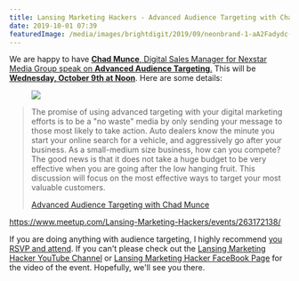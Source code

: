 ```yaml
---
title: Lansing Marketing Hackers - Advanced Audience Targeting with Chad Munce
date: 2019-10-01 07:39
featuredImage: /media/images/brightdigit/2019/09/neonbrand-1-aA2Fadydc-unsplash.jpg
---
```

We are happy to have [](http://meetu.ps/e/G7PrB/g7Z24/f) [**Chad
Munce**, Digital Sales Manager for Nexstar Media Group speak on
**Advanced Audience
Targeting**.](https://www.meetup.com/Lansing-Marketing-Hackers/events/263172138/)
This will be **[Wednesday, October 9th at
Noon](https://www.meetup.com/Lansing-Marketing-Hackers/events/263172138/)**.
Here are some details:

<figure>
<img src="https://i1.wp.com/brightdigit.com/wp-content/uploads/2019/09/neonbrand-1-aA2Fadydc-unsplash.jpg?fit=640%2C427&amp;ssl=1" class="wp-image-1736" />
</figure>

> The promise of using advanced targeting with your digital marketing
> efforts is to be a "no waste" media by only sending your message to
> those most likely to take action. Auto dealers know the minute you
> start your online search for a vehicle, and aggressively go after your
> business. As a small-medium size business, how can you compete? The
> good news is that it does not take a huge budget to be very effective
> when you are going after the low hanging fruit. This discussion will
> focus on the most effective ways to target your most valuable
> customers.
>
> [Advanced Audience Targeting with Chad
> Munce](https://www.meetup.com/Lansing-Marketing-Hackers/events/263172138/)

https://www.meetup.com/Lansing-Marketing-Hackers/events/263172138/

If you are doing anything with audience targeting, I highly recommend
[you RSVP and
attend](https://www.meetup.com/Lansing-Marketing-Hackers/events/263172138/).
If you can't please check out the [Lansing Marketing Hacker YouTube
Channel](https://www.youtube.com/channel/UCZs7U0Q-Y6vkbdzrIk0tT1A) or
[Lansing Marketing Hacker FaceBook
Page](https://www.facebook.com/LansingMarketingHackers/) for the video
of the event. Hopefully, we'll see you there.